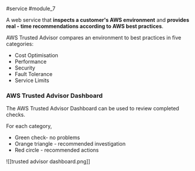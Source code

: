 #service #module_7

A web service that **inspects a customer's AWS environment** and **provides real - time recommendations according to AWS best practices**.

AWS Trusted Advisor compares an environment to best practices in five categories:
- Cost Optimisation
- Performance
- Security
- Fault Tolerance
- Service Limits

### AWS Trusted Advisor Dashboard

The AWS Trusted Advisor Dashboard can be used to review completed checks.

For each category,
- Green check- no problems
- Orange triangle - recommended investigation
- Red circle - recommended actions

![[trusted advisor dashboard.png]]